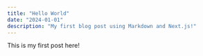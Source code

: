 ```yaml
---
title: "Hello World"
date: "2024-01-01"
description: "My first blog post using Markdown and Next.js!"
---
```

This is my first post here!